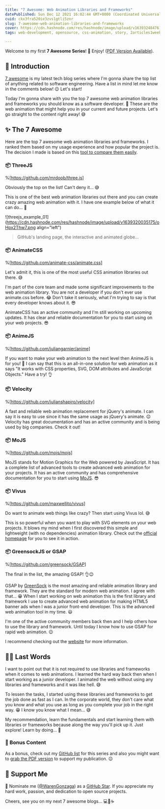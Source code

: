 ```yaml
---
title: "7 Awesome: Web Animation Libraries and Frameworks"
datePublished: Sun Dec 12 2021 16:02:44 GMT+0000 (Coordinated Universal Time)
cuid: ckx3fra520ie3zvs1gtli5znr
slug: 7-awesome-web-animation-libraries-and-frameworks
cover: https://cdn.hashnode.com/res/hashnode/image/upload/v1639324847612/mzKDUrjrU.jpeg
tags: web-development, opensource, css-animation, story, 2articles1week

---
```


Welcome to my first **7 Awesome Series**! 🎉 Enjoy! ([PDF Version Available](https://www.buymeacoffee.com/warengonzaga/e/230959)).

## 🤝 Introduction

[7 awesome](https://blog.warengonzaga.com/series/7-awesome) is my latest tech blog series where I'm gonna share the top list of anything related to software engineering. Have a list in mind let me know in the comments below! 😉 Let's start!

Today I'm gonna share with you the top 7 awesome web animation libraries and frameworks you should know as a software developer. 🤯 These are the web animation that might help you in your current and future projects. Let's go straight to the content right away! 😅

## ✨ The 7 Awesome

Here are the top 7 awesome web animation libraries and frameworks. I ranked them based on my usage experience and how popular the project is. The decision I made is based on this [tool to compare them easily](https://www.githubcompare.com/animate-css/animate.css+juliangarnier/anime+julianshapiro/velocity+mrdoob/three.js+maxwellito/vivus+mojs/mojs+greensock/gsap).

### 📦 ThreeJS

%[https://github.com/mrdoob/three.js] 

Obviously the top on the list! Can't deny it... 😅

This is one of the best web animation libraries out there and you can create crazy amazing web animation with it. I have one example below of what it can do... 🤯

![threejs_example_01](https://cdn.hashnode.com/res/hashnode/image/upload/v1639320035175/oHpx2Thw7.png align="left")

> GitHub's landing page, the interactive and animated globe...

### 📦 AnimateCSS

%[https://github.com/animate-css/animate.css] 

Let's admit it, this is one of the most useful CSS animation libraries out there. 😅

I'm part of the core team and made some significant improvements to the web animation library. You are not a developer if you don't ever use animate.css before. 😂 Don't take it seriously, what I'm trying to say is that every developer knows about it. 😎

AnimateCSS has an active community and I'm still working on upcoming updates. It has clear and reliable documentation for you to start using on your web projects. 😎

### 📦 AnimeJS

%[https://github.com/juliangarnier/anime] 

If you want to make your web animation to the next level then AnimeJS is for you! 🤘 I can say that this is an all-in-one solution for web animation as it says "It works with CSS properties, SVG, DOM attributes and JavaScript Objects." Have a try! 👌

### 📦 Velocity

%[https://github.com/julianshapiro/velocity] 

A fast and reliable web animation replacement for jQuery's animate. I can say it is easy to use since it has the same usage as jQuery's animate. 😉 Velocity has great documentation and has an active community and is being used by big companies. Check it out!

### 📦 MoJS

%[https://github.com/mojs/mojs] 

MoJS stands for Motion Graphics for the Web powered by JavaScript. It has a complete list of advanced tools to create advanced web animation for your projects. It has an active community and has comprehensive documentation for you to start using [MoJS](mojs.github.io). 😎

### 📦 Vivus

%[https://github.com/maxwellito/vivus] 

Do want to animate web things like crazy? Then start using Vivus lol. 😅

This is so powerful when you want to play with SVG elements on your web projects. It blows my mind when I first discovered this simple and lightweight (with no dependencies) animation library. Check out the [official homepage](http://maxwellito.github.io/vivus/) for you to see it in action.

### 📦 GreensockJS or GSAP

%[https://github.com/greensock/GSAP] 

The final in the list, the amazing GSAP! 👌😉

GSAP by [GreenSock](https://greensock.com/) is the most amazing and reliable animation library and framework. They are the standard for modern web animation. I agree with that... 😁 When I start working on web animation this is the first library and framework I use to create advanced web animation for making HTML5 banner ads when I was a junior front-end developer. This is the advanced web animation tool in my time. 😃

I'm one of the active community members back then and I help others how to use the library and framework. Until today I know how to use GSAP for rapid web animation. 😉

I recommend checking out the [website](https://greensock.com/showcase/) for more information.

## 🐱‍👤 Last Words

I want to point out that it is not required to use libraries and frameworks when it comes to web animations. I learned the hard way back then when I start working as a junior developer. I animated the web without using any libraries and frameworks and it was like hell. 😅

To lessen the tasks, I started using these libraries and frameworks to get the job done as fast as I can. In the corporate world, they don't care what you know and what you use as long as you complete your job in the right way. 😁 I know you know what I mean... 😅

My recommendation, learn the fundamentals and start learning them with libraries or frameworks because along the way you'll pick up it. Just explore! Learn by doing... 🥰

### 🚀 Bonus Content

As a bonus, check out my [GitHub list](https://github.com/stars/WarenGonzaga/lists/7a-web-animation) for this series and also you might want to [grab the PDF version](https://www.buymeacoffee.com/warengonzaga/e/230959) to support my publication. 😉

## 💖 Support Me

📢 Nominate me ([@WarenGonzaga](https://github.com/warengonzaga)) as a [GitHub Star](https://stars.github.com/nominate). If you appreciate my hard work, passion, and dedication to open source projects.

Cheers, see you on my next 7 awesome blogs... 💻💖☕